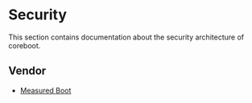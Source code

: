 # Security

This section contains documentation about the security architecture of coreboot.

## Vendor

- [Measured Boot](vboot/measured_boot.md)

